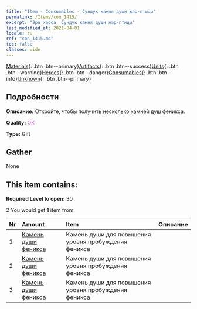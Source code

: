 ```yaml
---
title: "Item - Consumables - Сундук камня души жар-птицы"
permalink: /Items/con_1415/
excerpt: "Эра хаоса  Сундук камня души жар-птицы"
last_modified_at: 2021-04-01
locale: ru
ref: "con_1415.md"
toc: false
classes: wide
---
```

 [Materials](/ru/Items/){: .btn .btn--primary}[Artifacts](/ru/Items/Artifacts/){: .btn .btn--success}[Units](/ru/Items/Units/){: .btn .btn--warning}[Heroes](/ru/Items/Heroes/){: .btn .btn--danger}[Consumables](/ru/Items/Consumables/){: .btn .btn--info}[Unknown](/ru/Items/Unknown/){: .btn .btn--primary}

## Подробности
 **Описание:** Откройте, чтобы получить несколько камней душ феникса.

 **Quality:** <span style="color: #DA70D6">OK</span>

 **Type:** Gift

## Gather

  None

## This item contains:

 **Required Level to open:** 30

 2 You would get **1** item  from:

  | Nr | Amount |     Item    | Описание |
  |:---|:-------|:------------|:-----------:|
  | 1 | [Камень души феникса](/ru/Items/unt_348/) | Камень души для повышения уровня пробуждения феникса | 
  | 2 | [Камень души феникса](/ru/Items/unt_348/) | Камень души для повышения уровня пробуждения феникса | 
  | 3 | [Камень души феникса](/ru/Items/unt_348/) | Камень души для повышения уровня пробуждения феникса | 
